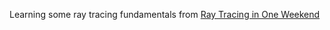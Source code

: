 Learning some ray tracing fundamentals from [Ray Tracing in One Weekend](https://raytracing.github.io/books/RayTracingInOneWeekend.html)

